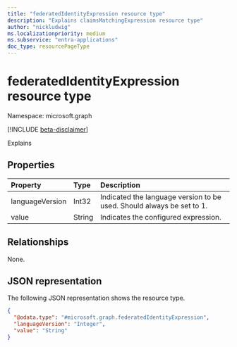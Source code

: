 ```yaml
---
title: "federatedIdentityExpression resource type"
description: "Explains claimsMatchingExpression resource type"
author: "nickludwig"
ms.localizationpriority: medium
ms.subservice: "entra-applications"
doc_type: resourcePageType
---
```


# federatedIdentityExpression resource type

Namespace: microsoft.graph

[!INCLUDE [beta-disclaimer](../../includes/beta-disclaimer.md)]

Explains


## Properties
|Property|Type|Description|
|:---|:---|:---|
|languageVersion|Int32|Indicated the language version to be used. Should always be set to 1.|
|value|String|Indicates the configured expression.|

## Relationships
None.

## JSON representation
The following JSON representation shows the resource type.
<!-- {
  "blockType": "resource",
  "@odata.type": "microsoft.graph.federatedIdentityExpression"
}
-->
``` json
{
  "@odata.type": "#microsoft.graph.federatedIdentityExpression",
  "languageVersion": "Integer",
  "value": "String"
}
```